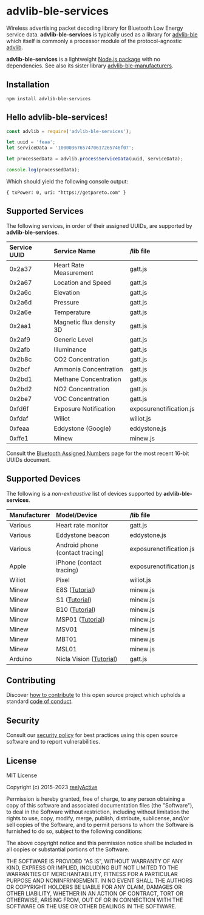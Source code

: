 advlib-ble-services
===================

Wireless advertising packet decoding library for Bluetooth Low Energy service data.  __advlib-ble-services__ is typically used as a library for [advlib-ble](https://github.com/reelyactive/advlib-ble) which itself is commonly a processor module of the protocol-agnostic [advlib](https://github.com/reelyactive/advlib).

__advlib-ble-services__ is a lightweight [Node.js package](https://www.npmjs.com/package/advlib-ble-services) with no dependencies.  See also its sister library [advlib-ble-manufacturers](https://github.com/reelyactive/advlib-ble-manufacturers).


Installation
------------

    npm install advlib-ble-services


Hello advlib-ble-services!
--------------------------

```javascript
const advlib = require('advlib-ble-services');

let uuid = 'feaa';
let serviceData = '10000367657470617265746f07';

let processedData = advlib.processServiceData(uuid, serviceData);

console.log(processedData);
```

Which should yield the following console output:

    { txPower: 0, uri: "https://getpareto.com" }


Supported Services
------------------

The following services, in order of their assigned UUIDs, are supported by __advlib-ble-services__.

| Service UUID | Service Name             | /lib file                |
|:-------------|:-------------------------|:-------------------------|
| 0x2a37       | Heart Rate Measurement   | gatt.js                  |
| 0x2a67       | Location and Speed       | gatt.js                  |
| 0x2a6c       | Elevation                | gatt.js                  |
| 0x2a6d       | Pressure                 | gatt.js                  |
| 0x2a6e       | Temperature              | gatt.js                  |
| 0x2aa1       | Magnetic flux density 3D | gatt.js                  |
| 0x2af9       | Generic Level            | gatt.js                  |
| 0x2afb       | Illuminance              | gatt.js                  |
| 0x2b8c       | CO2 Concentration        | gatt.js                  |
| 0x2bcf       | Ammonia Concentration    | gatt.js                  |
| 0x2bd1       | Methane Concentration    | gatt.js                  |
| 0x2bd2       | NO2 Concentration        | gatt.js                  |
| 0x2be7       | VOC Concentration        | gatt.js                  |
| 0xfd6f       | Exposure Notification    | exposurenotification.js  |
| 0xfdaf       | Wiliot                   | wiliot.js                |
| 0xfeaa       | Eddystone (Google)       | eddystone.js             |
| 0xffe1       | Minew                    | minew.js                 |

Consult the [Bluetooth Assigned Numbers](https://www.bluetooth.com/specifications/assigned-numbers/) page for the most recent 16-bit UUIDs document.


Supported Devices
-----------------

The following is a _non-exhaustive_ list of devices supported by __advlib-ble-services__.

| Manufacturer | Model/Device             | /lib file                |
|:-------------|:-------------------------|:-------------------------|
| Various      | Heart rate monitor       | gatt.js                  |
| Various      | Eddystone beacon         | eddystone.js             |
| Various      | Android phone (contact tracing) | exposurenotification.js  |
| Apple        | iPhone (contact tracing) | exposurenotification.js  |
| Wiliot       | Pixel                    | wiliot.js                |
| Minew        | E8S ([Tutorial](https://reelyactive.github.io/diy/minew-e8-config/)) | minew.js |
| Minew        | S1 ([Tutorial](https://reelyactive.github.io/diy/minew-s1-config/)) | minew.js |
| Minew        | B10 ([Tutorial](https://reelyactive.github.io/diy/minew-b10-config/)) | minew.js |
| Minew        | MSP01 ([Tutorial](https://reelyactive.github.io/diy/minew-msp01-config/)) | minew.js |
| Minew        | MSV01                    | minew.js                 |
| Minew        | MBT01                    | minew.js                 |
| Minew        | MSL01                    | minew.js                 |
| Arduino      | Nicla Vision ([Tutorial](https://reelyactive.github.io/diy/nicla-vision-dev/)) | gatt.js |


Contributing
------------

Discover [how to contribute](CONTRIBUTING.md) to this open source project which upholds a standard [code of conduct](CODE_OF_CONDUCT.md).


Security
--------

Consult our [security policy](SECURITY.md) for best practices using this open source software and to report vulnerabilities.


License
-------

MIT License

Copyright (c) 2015-2023 [reelyActive](https://www.reelyactive.com)

Permission is hereby granted, free of charge, to any person obtaining a copy of this software and associated documentation files (the "Software"), to deal in the Software without restriction, including without limitation the rights to use, copy, modify, merge, publish, distribute, sublicense, and/or sell copies of the Software, and to permit persons to whom the Software is furnished to do so, subject to the following conditions:

The above copyright notice and this permission notice shall be included in all copies or substantial portions of the Software.

THE SOFTWARE IS PROVIDED "AS IS", WITHOUT WARRANTY OF ANY KIND, EXPRESS OR 
IMPLIED, INCLUDING BUT NOT LIMITED TO THE WARRANTIES OF MERCHANTABILITY, 
FITNESS FOR A PARTICULAR PURPOSE AND NONINFRINGEMENT. IN NO EVENT SHALL THE 
AUTHORS OR COPYRIGHT HOLDERS BE LIABLE FOR ANY CLAIM, DAMAGES OR OTHER 
LIABILITY, WHETHER IN AN ACTION OF CONTRACT, TORT OR OTHERWISE, ARISING FROM, 
OUT OF OR IN CONNECTION WITH THE SOFTWARE OR THE USE OR OTHER DEALINGS IN 
THE SOFTWARE.
